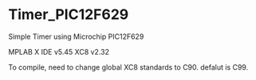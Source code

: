 # Timer_PIC12F629
Simple Timer using Microchip PIC12F629

MPLAB X IDE v5.45
XC8 v2.32

To compile, need to change global XC8 standards to C90. defalut is C99.



